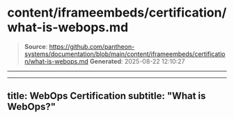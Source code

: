 # content/iframeembeds/certification/what-is-webops.md

> **Source**: https://github.com/pantheon-systems/documentation/blob/main/content/iframeembeds/certification/what-is-webops.md
> **Generated**: 2025-08-22 12:10:27

---

---
title: WebOps Certification
subtitle: "What is WebOps?"
---

<Partial file="certification-guide/what-is-webops.md" />
